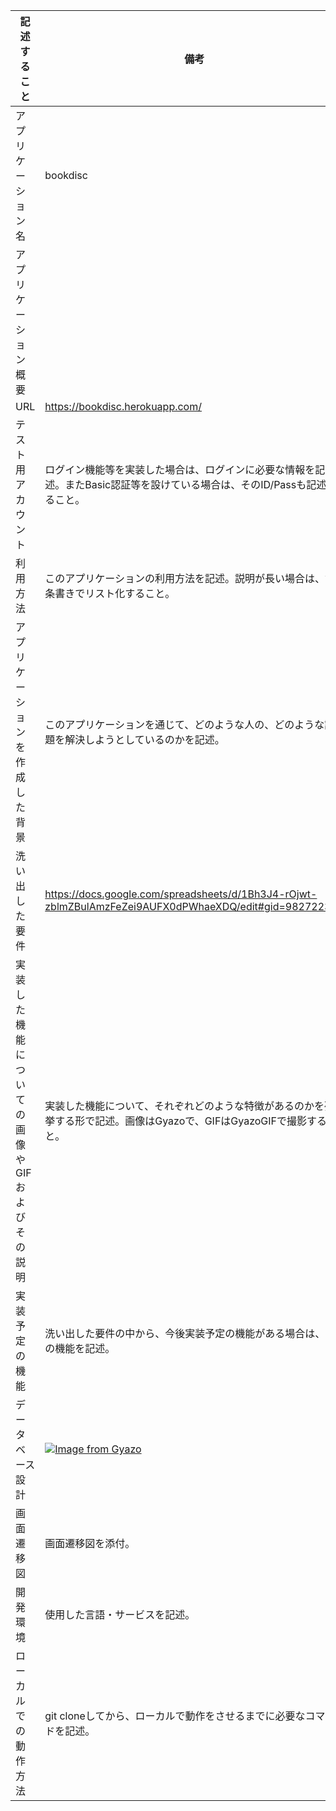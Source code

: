 | 記述すること | 備考 |
| - | - |
| アプリケーション名 | bookdisc |
| アプリケーション概要 |  |
| URL | https://bookdisc.herokuapp.com/ |
| テスト用アカウント | ログイン機能等を実装した場合は、ログインに必要な情報を記述。またBasic認証等を設けている場合は、そのID/Passも記述すること。 |
| 利用方法 | このアプリケーションの利用方法を記述。説明が長い場合は、箇条書きでリスト化すること。 |
| アプリケーションを作成した背景 | このアプリケーションを通じて、どのような人の、どのような課題を解決しようとしているのかを記述。 |
| 洗い出した要件 | https://docs.google.com/spreadsheets/d/1Bh3J4-rOjwt-zblmZBulAmzFeZei9AUFX0dPWhaeXDQ/edit#gid=982722306 |
| 実装した機能についての画像やGIFおよびその説明 | 実装した機能について、それぞれどのような特徴があるのかを列挙する形で記述。画像はGyazoで、GIFはGyazoGIFで撮影すること。 |
| 実装予定の機能 | 洗い出した要件の中から、今後実装予定の機能がある場合は、その機能を記述。 |
| データベース設計 | [![Image from Gyazo](https://i.gyazo.com/6088574a32be93127ee3bdb79764cac0.png)](https://gyazo.com/6088574a32be93127ee3bdb79764cac0) |
| 画面遷移図 | 画面遷移図を添付。 |
| 開発環境 | 使用した言語・サービスを記述。 |
| ローカルでの動作方法 | git cloneしてから、ローカルで動作をさせるまでに必要なコマンドを記述。 |







